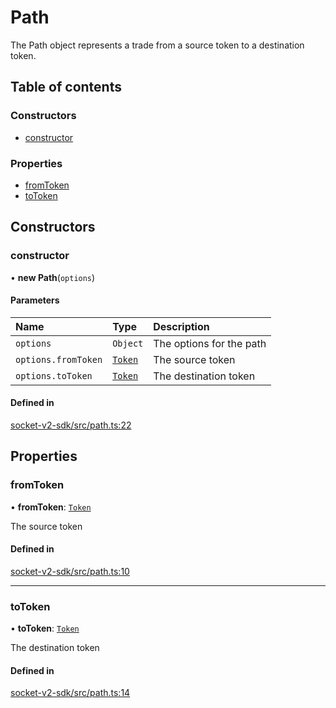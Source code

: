 # Path

The Path object represents a trade from a source token to a destination token.

## Table of contents

### Constructors

- [constructor](Path.md#constructor)

### Properties

- [fromToken](Path.md#fromtoken)
- [toToken](Path.md#totoken)

## Constructors

### constructor

• **new Path**(`options`)

#### Parameters

| Name                | Type                         | Description              |
| :------------------ | :--------------------------- | :----------------------- |
| `options`           | `Object`                     | The options for the path |
| `options.fromToken` | [`Token`](../types.md#token) | The source token         |
| `options.toToken`   | [`Token`](../types.md#token) | The destination token    |

#### Defined in

[socket-v2-sdk/src/path.ts:22](https://github.com/SocketDotTech/socket-v2-sdk/blob/b3c3e8d/src/path.ts#L22)

## Properties

### fromToken

• **fromToken**: [`Token`](../types.md#token)

The source token

#### Defined in

[socket-v2-sdk/src/path.ts:10](https://github.com/SocketDotTech/socket-v2-sdk/blob/b3c3e8d/src/path.ts#L10)

---

### toToken

• **toToken**: [`Token`](../types.md#token)

The destination token

#### Defined in

[socket-v2-sdk/src/path.ts:14](https://github.com/SocketDotTech/socket-v2-sdk/blob/b3c3e8d/src/path.ts#L14)
